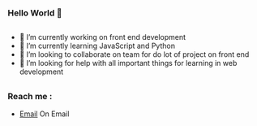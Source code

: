 ### Hello World 👋
##
- 🔭 I’m currently working on front end development
- 🌱 I’m currently learning JavaScript and Python
- 👯 I’m looking to collaborate on team for do lot of project on front end
- 🤔 I’m looking for help with all important things for learning in web development
##
### Reach me : 
- <a target="_blank" href="https://www.instagram.com/darwin___333/">Email</a> On Email
